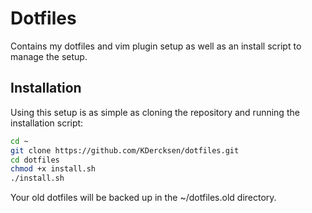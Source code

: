 Dotfiles 
========

Contains my dotfiles and vim plugin setup as well as an install script to manage the setup.

## Installation
Using this setup is as simple as cloning the repository and running the installation script:

```bash
cd ~
git clone https://github.com/KDercksen/dotfiles.git
cd dotfiles
chmod +x install.sh
./install.sh
```

Your old dotfiles will be backed up in the ~/dotfiles.old directory.
